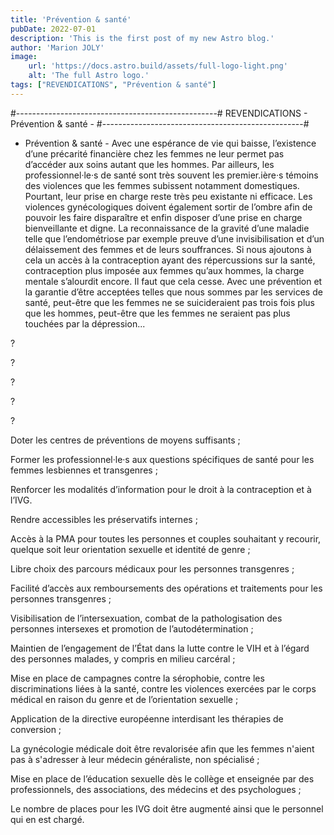 ```yaml
---
title: 'Prévention & santé'
pubDate: 2022-07-01
description: 'This is the first post of my new Astro blog.'
author: 'Marion JOLY'
image:
    url: 'https://docs.astro.build/assets/full-logo-light.png'
    alt: 'The full Astro logo.'
tags: ["REVENDICATIONS", "Prévention & santé"]
---
```

 #--------------------------------------------------#
REVENDICATIONS - Prévention & santé -
#--------------------------------------------------#
- Prévention & santé -
               Avec une espérance de vie qui baisse, l’existence d’une précarité financière chez les femmes ne leur permet pas d’accéder aux soins autant que les hommes. Par ailleurs, les professionnel·le·s de santé sont très souvent les premier.ière·s témoins des violences que les femmes subissent notamment domestiques. Pourtant, leur prise en charge reste très peu existante ni efficace. Les violences gynécologiques doivent également sortir de l’ombre afin de pouvoir les faire disparaître et enfin disposer d’une prise en charge bienveillante et digne. La reconnaissance de la gravité d’une maladie telle que l’endométriose par exemple  preuve d’une invisibilisation et d’un délaissement des femmes et de leurs souffrances. Si nous ajoutons à cela un accès à la contraception ayant des répercussions sur la santé, contraception plus imposée aux femmes qu’aux hommes, la charge mentale s’alourdit encore. Il faut que cela cesse. Avec une prévention et la garantie d’être acceptées telles que nous sommes par les services de santé, peut-être que les femmes ne se suicideraient pas trois fois plus que les hommes, peut-être que les femmes ne seraient pas plus touchées par la dépression...

 

?

?

?

?

?

Doter les centres de préventions de moyens suffisants ; 

Former les professionnel·le·s aux questions spécifiques de santé pour les femmes lesbiennes et transgenres ; 

Renforcer les modalités d’information pour le droit à la contraception et à l’IVG.

Rendre accessibles les préservatifs internes ; 

Accès à la PMA pour toutes les personnes et couples souhaitant y recourir, quelque soit leur orientation sexuelle et identité de genre ;

Libre choix des parcours médicaux pour les personnes transgenres ;

Facilité d’accès aux remboursements des opérations et traitements pour les personnes transgenres ;

Visibilisation de l’intersexuation, combat de la pathologisation des personnes intersexes et promotion de l’autodétermination ;

Maintien de l’engagement de l’État dans la lutte contre le VIH et à l’égard des personnes malades, y compris en milieu carcéral ;

Mise en place de campagnes contre la sérophobie, contre les discriminations liées à la santé, contre les violences exercées par le corps médical en raison du genre et de l’orientation sexuelle ;

Application de la directive européenne interdisant les thérapies de conversion ;

La gynécologie médicale doit être revalorisée afin que les femmes n'aient pas à s'adresser à leur médecin généraliste, non spécialisé ; 

Mise en place de l’éducation sexuelle dès le collège et enseignée par des professionnels, des associations, des médecins et des psychologues ;

Le nombre de places pour les IVG doit être augmenté ainsi que le personnel qui en est chargé.

